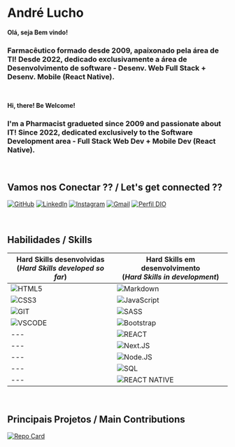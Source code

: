 
# **André Lucho**

**Olá, seja Bem vindo!**

### Farmacêutico formado desde 2009, apaixonado pela área de TI! Desde 2022, dedicado exclusivamente a área de Desenvolvimento de software - Desenv. Web Full Stack + Desenv. Mobile (React Native).

<br>

**Hi, there! Be Welcome!**

### I'm a Pharmacist gradueted since 2009 and passionate about IT! Since 2022, dedicated exclusively to the Software Development area - Full Stack Web Dev + Mobile Dev (React Native).

<br>

## **Vamos nos Conectar ??** / **Let's get connected ??**

[![GitHub](https://img.shields.io/badge/GitHub-000?style=for-the-badge&logo=github&logoColor=30A3DC)](https://github.com/Andre-Lucho)
[![LinkedIn](https://img.shields.io/badge/LinkedIn-000?style=for-the-badge&logo=linkedin&logoColor=0A66C2)](https://www.linkedin.com/in/dev-andre-lucho/)
[![Instagram](https://img.shields.io/badge/Instagram-000?style=for-the-badge&logo=instagram)](https://www.instagram.com/andre_tlucho/)
[![Gmail](https://img.shields.io/badge/-Gmail-000?style=for-the-badge&logo=gmail&logoColor=gmail)](mailto:andretlucho@gmail.com)
[![Perfil DIO](https://img.shields.io/badge/-DIO%20Profile-000?style=for-the-badge&logo=d&logoColor=0E76A8)](https://web.dio.me/users/andretlucho)

<br>

## **Habilidades** / **Skills**


|**Hard Skills desenvolvidas** <br> (_**Hard Skills developed so far**_)|**Hard Skills em desenvolvimento** <br> (_**Hard Skills in development**_)|
|---------------|------------|
![HTML5](https://img.shields.io/badge/HTML5-000?style=for-the-badge&logo=html5)|![Markdown](https://img.shields.io/badge/Markdown-000?style=for-the-badge&logo=markdown)|
![CSS3](https://img.shields.io/badge/CSS3-000?style=for-the-badge&logo=css3&logoColor=264CE4)|![JavaScript](https://img.shields.io/badge/JavaScript-000?style=for-the-badge&logo=javascript)|
![GIT](https://img.shields.io/badge/git-000?style=for-the-badge&logo=git)|![SASS](https://img.shields.io/badge/SASS-000?style=for-the-badge&logo=SASS)|
![VSCODE](https://img.shields.io/badge/vscode-000?style=for-the-badge&logo=visualstudiocode&logoColor=007ACC)|![Bootstrap](https://img.shields.io/badge/bootstrap-000?style=for-the-badge&logo=bootstrap)|
|---|![REACT](https://img.shields.io/badge/REACT-000?style=for-the-badge&logo=REACT)|
|---|![Next.JS](https://img.shields.io/badge/next.js-000?style=for-the-badge&logo=next.js)|
|---|![Node.JS](https://img.shields.io/badge/node.js-000?style=for-the-badge&logo=node.js)|
|---|![SQL](https://img.shields.io/badge/sql-000?style=for-the-badge&logo=sql)|
|---|![REACT NATIVE](https://img.shields.io/badge/react_native-000?style=for-the-badge&logo=react_native)

<br>

## **Principais Projetos** / **Main Contributions** 

[![Repo Card](https://github-readme-stats.vercel.app/api/pin/?username=andre-lucho&repo=dio-lab-open-source&bg_color=000&border_color=30A3DC&show_icons=true&icon_color=30A3DC&title_color=E94D5F&text_color=FFF)](https://github.com/andre-lucho/dio-lab-open-source)
